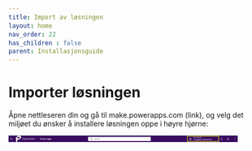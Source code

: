 ```yaml
---
title: Import av løsningen
layout: home
nav_order: 22
has_children : false
parent: Installasjonsguide
---
```

# Importer løsningen
Åpne nettleseren din og gå til make.powerapps.com (link), og velg det miljøet du ønsker å installere løsningen oppe i høyre hjørne:

![inst1](images/inst1.png)